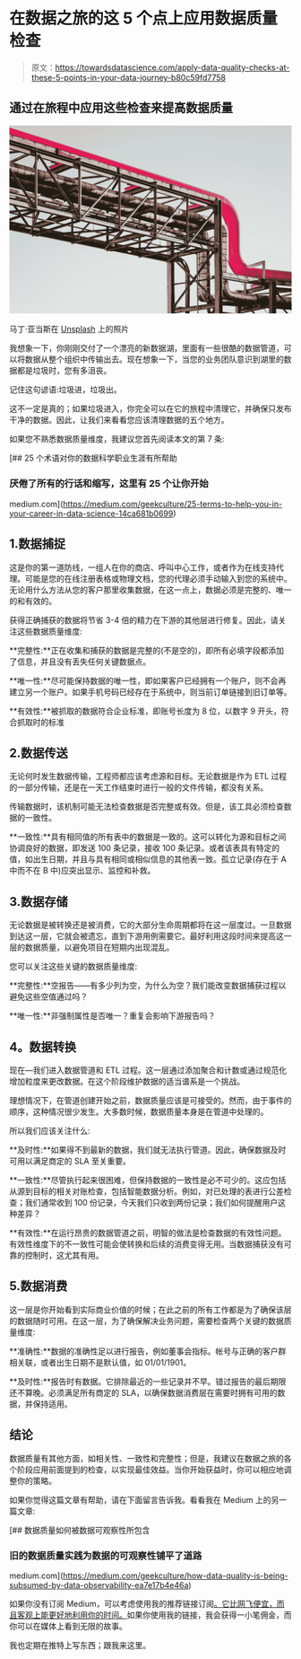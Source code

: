# 在数据之旅的这 5 个点上应用数据质量检查

> 原文：<https://towardsdatascience.com/apply-data-quality-checks-at-these-5-points-in-your-data-journey-b80c59fd7758>

## 通过在旅程中应用这些检查来提高数据质量

![](img/6762425d51148bdfc7559f63ee722748.png)

马丁·亚当斯在 [Unsplash](https://unsplash.com?utm_source=medium&utm_medium=referral) 上的照片

我想象一下，你刚刚交付了一个漂亮的新数据湖，里面有一些很酷的数据管道，可以将数据从整个组织中传输出去。现在想象一下，当您的业务团队意识到湖里的数据都是垃圾时，您有多沮丧。

记住这句谚语:垃圾进，垃圾出。

这不一定是真的；如果垃圾进入，你完全可以在它的旅程中清理它，并确保只发布干净的数据。因此，让我们来看看您应该清理数据的五个地方。

如果您不熟悉数据质量维度，我建议您首先阅读本文的第 7 条:

[](https://medium.com/geekculture/25-terms-to-help-you-in-your-career-in-data-science-14ca681b0699) [## 25 个术语对你的数据科学职业生涯有所帮助

### 厌倦了所有的行话和缩写，这里有 25 个让你开始

medium.com](https://medium.com/geekculture/25-terms-to-help-you-in-your-career-in-data-science-14ca681b0699) 

## 1.数据捕捉

这是你的第一道防线，一组人在你的商店、呼叫中心工作，或者作为在线支持代理。可能是您的在线注册表格或物理文档，您的代理必须手动输入到您的系统中。无论用什么方法从您的客户那里收集数据，在这一点上，数据必须是完整的、唯一的和有效的。

获得正确捕获的数据将节省 3-4 倍的精力在下游的其他层进行修复。因此，请关注这些数据质量维度:

**完整性:**正在收集和捕获的数据是完整的(不是空的)，即所有必填字段都添加了信息，并且没有丢失任何关键数据点。

**唯一性:**尽可能保持数据的唯一性，即如果客户已经拥有一个账户，则不会再建立另一个账户。如果手机号码已经存在于系统中，则当前订单链接到旧订单等。

**有效性:**被抓取的数据符合企业标准，即账号长度为 8 位，以数字 9 开头，符合抓取时的标准

## 2.数据传送

无论何时发生数据传输，工程师都应该考虑源和目标。无论数据是作为 ETL 过程的一部分传输，还是在一天工作结束时进行一般的文件传输，都没有关系。

传输数据时，该机制可能无法检查数据是否完整或有效。但是，该工具必须检查数据的一致性。

**一致性:**具有相同值的所有表中的数据是一致的。这可以转化为源和目标之间协调良好的数据，即发送 100 条记录，接收 100 条记录。或者该表具有特定的值，如出生日期，并且与具有相同或相似信息的其他表一致。孤立记录(存在于 A 中而不在 B 中)应突出显示、监控和补救。

## 3.数据存储

无论数据是被转换还是被消费，它的大部分生命周期都将在这一层度过。一旦数据到达这一层，它就会被遗忘，直到下游用例需要它。最好利用这段时间来提高这一层的数据质量，以避免项目在短期内出现混乱。

您可以关注这些关键的数据质量维度:

**完整性:**空报告——有多少列为空，为什么为空？我们能改变数据捕获过程以避免这些空值通过吗？

**唯一性:**非强制属性是否唯一？重复会影响下游报告吗？

## **4。数据转换**

现在—我们进入数据管道和 ETL 过程。这一层通过添加聚合和计数或通过规范化增加粒度来更改数据。在这个阶段维护数据的适当谱系是一个挑战。

理想情况下，在管道创建开始之前，数据质量应该是可接受的。然而，由于事件的顺序，这种情况很少发生。大多数时候，数据质量本身是在管道中处理的。

所以我们应该关注什么:

**及时性:**如果得不到最新的数据，我们就无法执行管道。因此，确保数据及时可用以满足商定的 SLA 至关重要。

**一致性:**尽管执行起来很困难，但保持数据的一致性是必不可少的。这应包括从源到目标的相关对账检查，包括智能数据分析。例如，对已处理的表进行公差检查；我们通常收到 100 份记录，今天我们只收到两份记录；我们如何提醒用户这种差异？

**有效性:**在运行昂贵的数据管道之前，明智的做法是检查数据的有效性问题。有效性维度下的不一致性可能会使转换和后续的消费变得无用。当数据捕获没有可靠的控制时，这尤其有用。

## 5.数据消费

这一层是你开始看到实际商业价值的时候；在此之前的所有工作都是为了确保该层的数据随时可用。在这一层，为了确保解决业务问题，需要检查两个关键的数据质量维度:

**准确性:**数据的准确性足以进行报告，例如董事会指标。帐号与正确的客户群相关联，或者出生日期不是默认值，如 01/01/1901。

**及时性:**报告时有数据。它排除最近的一些记录并不早。错过报告的最后期限还不算晚。必须满足所有商定的 SLA，以确保数据消费层在需要时拥有可用的数据，并保持适用。

## 结论

数据质量有其他方面，如相关性、一致性和完整性；但是，我建议在数据之旅的各个阶段应用前面提到的检查，以实现最佳效益。当你开始获益时，你可以相应地调整你的策略。

如果你觉得这篇文章有帮助，请在下面留言告诉我。看看我在 Medium 上的另一篇文章:

[](https://medium.com/geekculture/how-data-quality-is-being-subsumed-by-data-observability-ea7e17b4e46a) [## 数据质量如何被数据可观察性所包含

### 旧的数据质量实践为数据的可观察性铺平了道路

medium.com](https://medium.com/geekculture/how-data-quality-is-being-subsumed-by-data-observability-ea7e17b4e46a) 

如果你没有订阅 Medium，可以考虑使用我的推荐链接订阅[。它比网飞便宜，而且客观上能更好地利用你的时间。](https://hanzalaqureshi.medium.com/membership)如果你使用我的链接，我会获得一小笔佣金，而你可以在媒体上看到无限的故事。

我也定期在推特上写东西；跟我来这里。